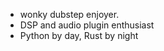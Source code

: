 - wonky dubstep enjoyer.
- DSP and audio plugin enthusiast
- Python by day, Rust by night

<!---
AquaEBM/AquaEBM is a ✨ special ✨ repository because its `README.md` (this file) appears on your GitHub profile.
You can click the Preview link to take a look at your changes.
--->
